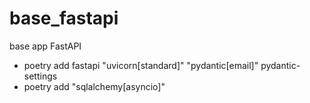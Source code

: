 # base_fastapi
base app FastAPI
- poetry add fastapi "uvicorn[standard]" "pydantic[email]" pydantic-settings
- poetry add "sqlalchemy[asyncio]"